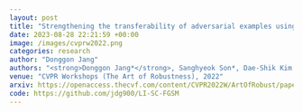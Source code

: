 ```yaml
---
layout: post
title: "Strengthening the transferability of adversarial examples using advanced looking ahead and self-cutmix"
date: 2023-08-28 22:21:59 +00:00
image: /images/cvprw2022.png
categories: research
author: "Donggon Jang"
authors: "<strong>Donggon Jang*</strong>, Sanghyeok Son*, Dae-Shik Kim (* Equal Contribution)"
venue: "CVPR Workshops (The Art of Robustness), 2022"
arxiv: https://openaccess.thecvf.com/content/CVPR2022W/ArtOfRobust/papers/Jang_Strengthening_the_Transferability_of_Adversarial_Examples_Using_Advanced_Looking_Ahead_CVPRW_2022_paper.pdf
code: https://github.com/jdg900/LI-SC-FGSM
---
```

